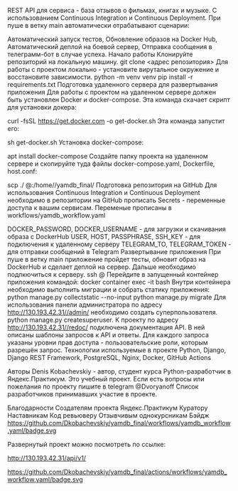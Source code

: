 REST API для сервиса - база отзывов о фильмах, книгах и музыке.
С использованием Continuous Integration и Continuous Deployment. При пуше в ветку main автоматически отрабатывают сценарии:

Автоматический запуск тестов,
Обновление образов на Docker Hub,
Автоматический деплой на боевой сервер,
Отправка сообщения в телеграмм-бот в случае успеха.
Начало работы
Клонируйте репозиторий на локальную машину.
git clone <адрес репозитория>
Для работы с проектом локально - установите вирутальное окружение и восстановите зависимости.
python -m venv venv
pip install -r requirements.txt 
Подготовка удаленного сервера для развертывания приложения
Для работы с проектом на удаленном сервере должен быть установлен Docker и docker-compose. Эта команда скачает скрипт для установки докера:

curl -fsSL https://get.docker.com -o get-docker.sh
Эта команда запустит его:

sh get-docker.sh
Установка docker-compose:

apt install docker-compose
Создайте папку проекта на удаленном сервере и скопируйте туда файлы docker-compose.yaml, Dockerfile, host.conf:

scp ./<FILENAME> <USER>@<HOST>:/home/<USER>/yamdb_final/
Подготовка репозитория на GitHub
Для использования Continuous Integration и Continuous Deployment необходимо в репозитории на GitHub прописать Secrets - переменные доступа к вашим сервисам. Переменые прописаны в workflows/yamdb_workflow.yaml

DOCKER_PASSWORD, DOCKER_USERNAME - для загрузки и скачивания образа с DockerHub
USER, HOST, PASSPHRASE, SSH_KEY - для подключения к удаленному серверу
TELEGRAM_TO, TELEGRAM_TOKEN - для отправки сообщений в Telegram
Развертывание приложения
При пуше в ветку main приложение пройдет тесты, обновит образ на DockerHub и сделает деплой на сервер. Дальше необходимо подлкючиться к серверу.
ssh <USER>@<HOST>
Перейдите в запущенный контейнер приложения командой:
docker container exec -it <CONTAINER ID> bash
Внутри контейнера необходимо выполнить миграции и собрать статику приложения:
python manage.py collectstatic --no-input
python manage.py migrate
Для использования панели администратора по адресу http://130.193.42.31//admin/ необходимо создать суперпользователя.
python manage.py createsuperuser.
К проекту по адресу http://130.193.42.31//redoc/ подключена документация API. В ней описаны шаблоны запросов к API и ответы. Для каждого запроса указаны уровни прав доступа - пользовательские роли, которым разрешён запрос.
Технологии используемые в проекте
Python, Django, Django REST Framework, PostgreSQL, Nginx, Docker, GitHub Actions

Авторы
Denis Kobachevskiy - автор, студент курса Python-разработчик в Яндекс.Практикум. Это учебный проект. Если есть вопросы или пожелания по проекту пишите в telegram @Dvoryanoff
Список разработчиков принимавших участие в проекте.

Благодарности
Создателям проекта Яндекс.Практикум
Куратору
Наставникам
Код ревьюверу
Отзывчивым однокурсникам
Бэйдж
https://github.com/Dkobachevskiy/yamdb_final/workflows/yamdb_workflow.yaml/badge.svg

Развернутый проект можно посмотреть по ссылке:

http://130.193.42.31/api/v1/

https://github.com/Dkobachevskiy/yamdb_final/actions/workflows/yamdb_workflow.yaml/badge.svg
